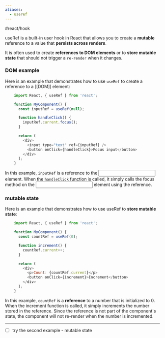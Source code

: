 ```yaml
---
aliases:
  - useref
---
```

#react/hook

   useRef  is a built-in user hook in React that allows you to create a **mutable**
  reference to a value that **persists across renders**. 
  
  It is often used to create **references to DOM elements** or to **store mutable state** that should not trigger a `re-render` when it changes.

### **DOM** example

  Here is an example that demonstrates how to use  `useRef`  to create a
  reference to a [[DOM]] element:

```js
    import React, { useRef } from 'react';

    function MyComponent() {
      const inputRef = useRef(null);

      function handleClick() {
        inputRef.current.focus();
      }

      return (
        <div>
          <input type="text" ref={inputRef} />
          <button onClick={handleClick}>Focus input</button>
        </div>
      );
    }
```

  In this example,  `inputRef`  is a reference to the  <input>  element. When
  the  `handleClick`  function is called, it simply calls the  focus  method on
  the  <input>  element using the reference.

### **mutable** state

  Here is an example that demonstrates how to use  useRef  to **store mutable**
  **state**:

```js
    import React, { useRef } from 'react';

    function MyComponent() {
      const countRef = useRef(0);

      function increment() {
        countRef.current++;
      }

      return (
        <div>
          <p>Count: {countRef.current}</p>
          <button onClick={increment}>Increment</button>
        </div>
      );
    }
```

  In this example,  `countRef`  is a **reference** to a number that is initialized
  to 0. When the  increment  function is called, it simply increments the number stored in the reference. 
  Since the reference is not part of the component's state, the component will not re-render when the number is incremented.

___

- [ ] try the second example - mutable state